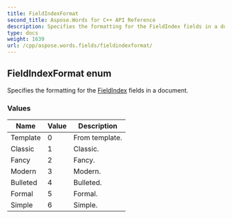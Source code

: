 ```yaml
---
title: FieldIndexFormat
second_title: Aspose.Words for C++ API Reference
description: Specifies the formatting for the FieldIndex fields in a document. 
type: docs
weight: 1639
url: /cpp/aspose.words.fields/fieldindexformat/
---
```

## FieldIndexFormat enum


Specifies the formatting for the [FieldIndex](../fieldindex/) fields in a document.

### Values

| Name | Value | Description |
| --- | --- | --- |
| Template | 0 | From template. |
| Classic | 1 | Classic. |
| Fancy | 2 | Fancy. |
| Modern | 3 | Modern. |
| Bulleted | 4 | Bulleted. |
| Formal | 5 | Formal. |
| Simple | 6 | Simple. |

